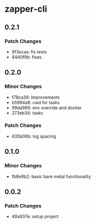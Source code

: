 # zapper-cli

## 0.2.1

### Patch Changes

- 9f3ecaa: fix tests
- 8440f9b: fixes

## 0.2.0

### Minor Changes

- f78ca39: Improvements
- b5994a8: cwd for tasks
- 99da989: env override and docker
- 273eb34: tasks

### Patch Changes

- 635b06b: log spacing

## 0.1.0

### Minor Changes

- fb8e9b2: basic bare metal functionality

## 0.0.2

### Patch Changes

- 49a937e: setup project
